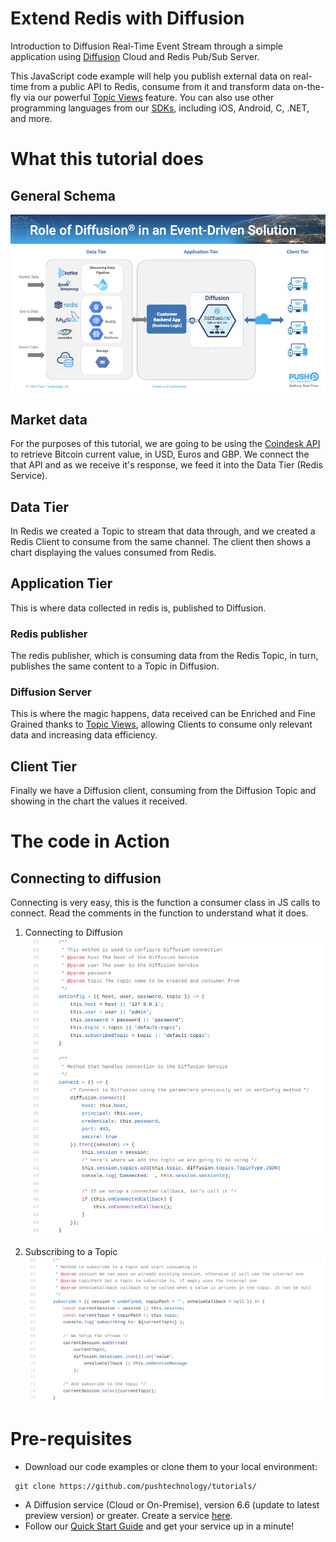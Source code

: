 # Extend Redis with Diffusion

Introduction to Diffusion Real-Time Event Stream through a simple application using [Diffusion](https://www.pushtechnology.com/product-overview) Cloud and Redis Pub/Sub Server.

This JavaScript code example will help you publish external data on real-time from a public API to Redis, consume from it and transform data on-the-fly via our powerful [Topic Views](https://docs.pushtechnology.com/docs/6.5.2/manual/html/designguide/data/topictree/topic_views.html) feature. You can also use other programming languages from our [SDKs](https://docs.pushtechnology.com/#sdks), including iOS, Android, C, .NET, and more. 

# What this tutorial does
## General Schema
![](./redis-app/images/schema.png)
## Market data
For the purposes of this tutorial, we are going to be using the [Coindesk API](https://api.coindesk.com/v1/bpi/currentprice.json) to retrieve Bitcoin current value, in USD, Euros and GBP. 
We connect the that API and as we receive it's response, we feed it into the Data Tier (Redis Service).
## Data Tier
In Redis we created a Topic to stream that data through, and we created a Redis Client to consume from the same channel. The client then shows a chart displaying the values consumed from Redis.  
## Application Tier
This is where data collected in redis is, published to Diffusion.
### Redis publisher
The redis publisher, which is consuming data from the Redis Topic, in turn, publishes the same content to a Topic in Diffusion.
### Diffusion Server
This is where the magic happens, data received can be Enriched and Fine Grained thanks to [Topic Views](https://docs.pushtechnology.com/docs/6.5.2/manual/html/designguide/data/topictree/topic_views.html), allowing Clients to consume only relevant data and increasing data efficiency.
## Client Tier
Finally we have a Diffusion client, consuming from the Diffusion Topic and showing in the chart the values it received.

# The code in Action

## Connecting to diffusion
Connecting is very easy, this is the function a consumer class in JS calls to connect. Read the comments in the function to understand what it does.

1. Connecting to Diffusion
![](./images/connect.png)

2. Subscribing to a Topic
![](./images/subscribe.png)

# Pre-requisites

*  Download our code examples or clone them to your local environment:
```
 git clone https://github.com/pushtechnology/tutorials/
```
* A Diffusion service (Cloud or On-Premise), version 6.6 (update to latest preview version) or greater. Create a service [here](https://management.ad.diffusion.cloud/).
* Follow our [Quick Start Guide](https://docs.pushtechnology.com/quickstart/#diffusion-cloud-quick-start) and get your service up in a minute!
